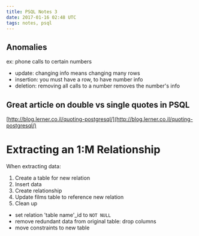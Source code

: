 ```yaml
---
title: PSQL Notes 3
date: 2017-01-16 02:48 UTC
tags: notes, psql
---
```


## Anomalies

ex: phone calls to certain numbers

* update: changing info means changing many rows
* insertion: you must have a row, to have number info
* deletion: removing all calls to a number removes the number's info

## Great article on double vs single quotes in PSQL

[http://blog.lerner.co.il/quoting-postgresql/](http://blog.lerner.co.il/quoting-postgresql/)

# Extracting an 1:M Relationship

When extracting data:

1. Create a table for new relation
2. Insert data
3. Create relationship
4. Update films table to reference new relation
5. Clean up
  * set relation 'table name'\_id to `NOT NULL`
  * remove redundant data from original table: drop columns
  * move constraints to new table
